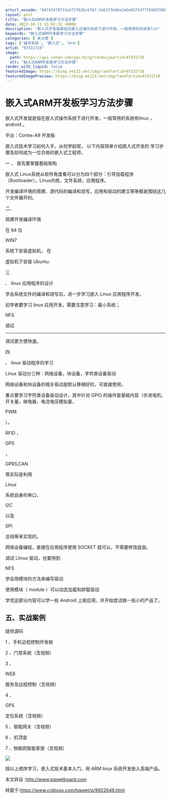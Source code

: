 ```yaml
---
arturl_encode: "68747470733a2f2f626c6f67:2e6373646e2e6e65742f77656978696e5f3330353638373135:2f61727469636c652f64657461696c732f3937333331373130"
layout: post
title: "嵌入式ARM开发板学习方法步骤"
date: 2022-10-11 15:02:31 +0800
description: "嵌入式开发就是指在嵌入式操作系统下进行开发，一般常用的系统有lin"
keywords: "嵌入式ARM开发板学习方法步骤"
categories: ['未分类']
tags: ['操作系统', '嵌入式', 'Arm']
artid: "97331710"
image:
  path: https://api.vvhan.com/api/bing?rand=sj&artid=97331710
  alt: "嵌入式ARM开发板学习方法步骤"
render_with_liquid: false
featuredImage: https://bing.ee123.net/img/rand?artid=97331710
featuredImagePreview: https://bing.ee123.net/img/rand?artid=97331710
---
```


# 嵌入式ARM开发板学习方法步骤

嵌入式开发就是指在嵌入式操作系统下进行开发，一般常用的系统有linux
，
android
。

平台：Cortex-A9
开发板

嵌入式技术学习如何入手，从何学起呢，
以下内容简单介绍嵌入式开发的
学习步骤及如何成为一位合格的嵌入式工程师，

一
、
首先要掌握基础架构

嵌入式
Linux系统从软件角度看可以分为四个部分：引导加载程序（Bootloader），Linux内核，文件系统，应用程序。

开发编译环境的搭建，源代码的编译和烧写，应用和驱动的建立等等都是围绕这几个文件展开的。

二、

搭建开发编译环境

在
64
位

WIN7

系统下安装虚拟机， 在

虚拟机下安装
Ubuntu.

三

、
linux
应用程序的设计

学会系统文件的编译和烧写后，进一步学习嵌入
Linux
应用程序开发。

初学者要学习
linux
应用开发，需要注意学习：最小系统；

NFS

调试

---

调试更方便快速。

四

、
linux
驱动程序的学习

Linux
驱动分三种：网络设备，块设备，字符类设备驱动

网络设备和块设备的相关驱动是默认移植好的，可直接使用，

重点要学习字符类设备驱动设计，其中针对
GPIO
的操作是基础内容（步进电机，开关量，继电器，电流电压模拟量，

PWM

）。

RFID
，

GPS

，

GPRS,CAN

等实际是利用

Linux

系统自身的串口，

I2C

以及

SPI

总线等来实现的。

网络设备编程，直接在应用程序使用
SOCKET
就可以，不需要修改底层。

调试
Llinux
驱动，也要用到

NFS

学会用模块的方法来编写驱动

使用模块（
module
）可以动态加载和卸载驱动

学完这部分内容可以学一些
Android
上层应用，并开始尝试做一些小的产品了。

五、实战案例
--
提供源码

1
、手机远程控制开发板

2
、门禁系统（含视频）

3
、

WEB

服务及远程控制（含视频）

4
、

GPS

定位系统（含视频）

5
、智能网关（含视频）

6
、机顶盒

7
、物联网智能家居（含视频）

![](https://i-blog.csdnimg.cn/blog_migrate/9a56fc604cc37c4abe00776c2765fe14.jpeg)

按以上顺序学习，嵌入式技术基本入门，用
ARM linux
系统开发嵌入高端产品。

本文转自
:http://www.topeetboard.com

转载于:https://www.cnblogs.com/topeet/p/9922648.html